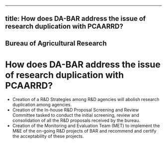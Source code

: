 --- 
 title: How does DA-BAR address the issue of research duplication with PCAARRD?
 ---

## Bureau of Agricultural Research

# How does DA-BAR address the issue of research duplication with PCAARRD?


 - Creation of a R&D Strategies among R&D agencies will abolish research duplication among agencies.
 - Creation of the In-house R&D Proposal Screening and Review Committee tasked to conduct the initial screening, review and consolidation of all the R&D proposals received by the bureau.
 - Creation of the Monitoring and Evaluation Team (MET) to implement the M&E of the on-going R&D projects of BAR and recommend and certify the acceptability of these projects.
